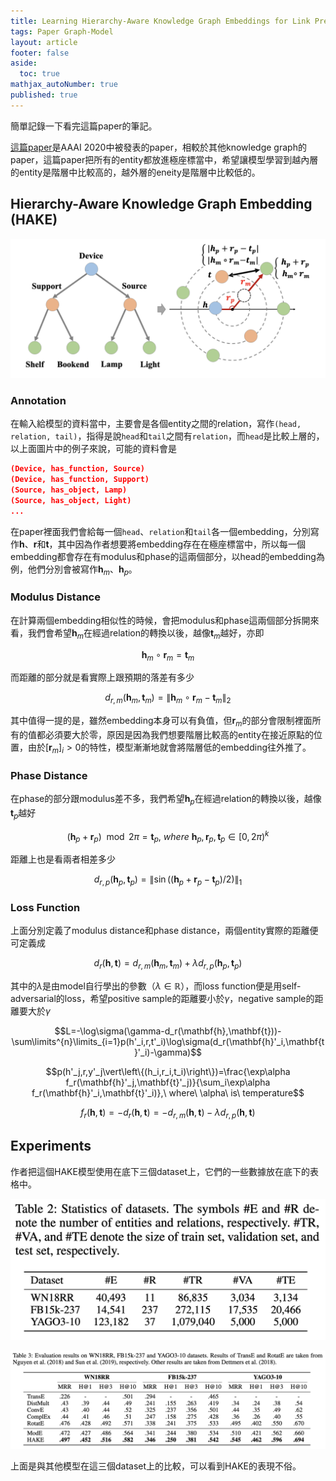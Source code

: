 ```yaml
---
title: Learning Hierarchy-Aware Knowledge Graph Embeddings for Link Prediction
tags: Paper Graph-Model
layout: article
footer: false
aside:
  toc: true
mathjax_autoNumber: true
published: true
---
```


簡單記錄一下看完這篇paper的筆記。

<!--more-->

[這篇paper](https://arxiv.org/abs/1911.09419)是AAAI 2020中被發表的paper，相較於其他knowledge graph的paper，這篇paper把所有的entity都放進極座標當中，希望讓模型學習到越內層的entity是階層中比較高的，越外層的eneity是階層中比較低的。

## Hierarchy-Aware Knowledge Graph Embedding (HAKE)

![Model Illustration](./model_illustration.png)

### Annotation

在輸入給模型的資料當中，主要會是各個entity之間的relation，寫作`(head, relation, tail)`，指得是說`head`和`tail`之間有`relation`，而`head`是比較上層的，以上面圖片中的例子來說，可能的資料會是

```json
(Device, has_function, Source)
(Device, has_function, Support)
(Source, has_object, Lamp)
(Source, has_object, Light)
...
```

在paper裡面我們會給每一個`head`、`relation`和`tail`各一個embedding，分別寫作$\mathbf{h}$、$\mathbf{r}$和$\mathbf{t}$，其中因為作者想要將embedding存在在極座標當中，所以每一個embedding都會存在有modulus和phase的這兩個部分，以head的embedding為例，他們分別會被寫作$\mathbf{h}_m$、$\mathbf{h}_p$。

### Modulus Distance

在計算兩個embedding相似性的時候，會把modulus和phase這兩個部分拆開來看，我們會希望$\mathbf{h}_m$在經過relation的轉換以後，越像$\mathbf{t}_m$越好，亦即

$$\mathbf{h}_m \circ \mathbf{r}_m = \mathbf{t}_m$$

而距離的部分就是看實際上跟預期的落差有多少

$$d_{r,m}(\mathbf{h}_m, \mathbf{t}_m)=\left\| \mathbf{h}_m\circ\mathbf{r}_m-\mathbf{t}_m\right\|_2$$

其中值得一提的是，雖然embedding本身可以有負值，但$\mathbf{r}_m$的部分會限制裡面所有的值都必須要大於零，原因是因為我們想要階層比較高的entity在接近原點的位置，由於$[\mathbf{r}_m]_i>0$的特性，模型漸漸地就會將階層低的embedding往外推了。

### Phase Distance

在phase的部分跟modulus差不多，我們希望$\mathbf{h}_p$在經過relation的轉換以後，越像$\mathbf{t}_p$越好

$$(\mathbf{h}_p+\mathbf{r}_p)\mod 2\pi=\mathbf{t}_p,\ where\ \mathbf{h}_p,\mathbf{r}_p,\mathbf{t}_p\in[0,2\pi)^k$$

距離上也是看兩者相差多少

$$d_{r,p}(\mathbf{h}_p, \mathbf{t}_p)=\left\| \sin((\mathbf{h}_p+\mathbf{r}_p-\mathbf{t}_p)/2)\right\|_1$$

### Loss Function

上面分別定義了modulus distance和phase distance，兩個entity實際的距離便可定義成

$$d_r(\mathbf{h},\mathbf{t})=d_{r,m}(\mathbf{h}_m,\mathbf{t}_m)+\lambda d_{r,p}(\mathbf{h}_p,\mathbf{t}_p)$$

其中的$\lambda$是由model自行學出的參數（$\lambda\in\mathbb{R}$），而loss function便是用self-adversarial的loss，希望positive sample的距離要小於$\gamma$，negative sample的距離要大於$\gamma$

$$L=-\log\sigma(\gamma-d_r(\mathbf{h},\mathbf{t}))-\sum\limits^{n}\limits_{i=1}p(h'_i,r,t'_i)\log\sigma(d_r(\mathbf{h}'_i,\mathbf{t}'_i)-\gamma)$$

$$p(h'_j,r,y'_j\vert\left\{(h_i,r_i,t_i)\right\})=\frac{\exp\alpha f_r(\mathbf{h}'_j,\mathbf{t}'_j)}{\sum_i\exp\alpha f_r(\mathbf{h}'_i,\mathbf{t}'_i)},\ where\ \alpha\ is\ temperature$$

$$f_r(\mathbf{h},\mathbf{t})=-d_r(\mathbf{h},\mathbf{t})=-d_{r,m}(\mathbf{h},\mathbf{t})-\lambda d_{r,p}(\mathbf{h},\mathbf{t})$$

## Experiments

作者把這個HAKE模型使用在底下三個dataset上，它們的一些數據放在底下的表格中。

![Datasets](./datasets.png)

![Results](./results.png)

上面是與其他模型在這三個dataset上的比較，可以看到HAKE的表現不俗。
